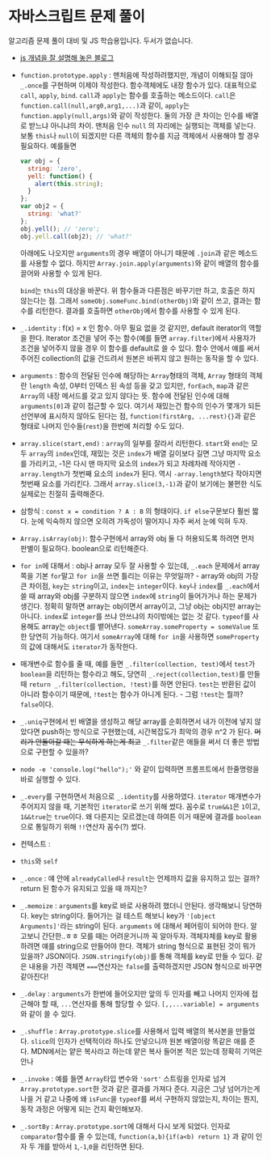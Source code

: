 # 자바스크립트 문제 풀이

알고리즘 문제 풀이 대비 및 JS 학습용입니다. 두서가 없습니다.

- [js 개념을 잘 설명해 놓은 블로그](https://www.zerocho.com/category/JavaScript?page=7)

- `function.prototype.apply` : 맨처음에 작성하려했지만, 개념이 이해되질 않아 `_.once`를 구현하며 이제야 작성한다. 함수객체에도 내장 함수가 있다. 대표적으로 `call`, `apply`, `bind`. `call`과 `apply`는 함수를 호출하는 메소드이다. `call`은 `function.call(null,arg0,arg1,...)`과 같이, `apply`는 `function.apply(null,args)`와 같이 작성한다. 둘의 가장 큰 차이는 인수를 배열로 받느냐 아니냐의 차이. 맨처음 인수 `null` 의 자리에는 실행되는 객체를 넣는다. 보통 `this`나 `null`이 되겠지만 다른 객체의 함수를 지금 객체에서 사용해야 할 경우 필요하다. 예를들면

  ```js
  var obj = {
    string: 'zero',
    yell: function() {
      alert(this.string);
    }
  };
  var obj2 = {
    string: 'what?'
  };
  obj.yell(); // 'zero';
  obj.yell.call(obj2); // 'what?'
  ```

  아래에도 나오지만 `arguments`의 경우 배열이 아니기 때문에 `.join`과 같은 메소드를 사용할 수 없다. 하지만  `Array.join.apply(arguments)`와 같이 배열의 함수를 끌어와 사용할 수 있게 된다.

  `bind`는 `this`의 대상을 바꾼다. 위 함수들과 다른점은 바꾸기만 하고, 호출은 하지 않는다는 점. 그래서 `someObj.someFunc.bind(otherObj)`와 같이 쓰고, 결과는 함수를 리턴한다. 결과를 호출하면 `otherObj`에서 함수를 사용할 수 있게 된다.

- `_.identity` : f(x) = x 인 함수. 아무 필요 없을 것 같지만, default iterator의 역할을 한다. Iterator 조건을 넣어 주는 함수(예를 들면 `array.filter`)에서 사용자가 조건을 넣어주지 않을 경우 이 함수를 default로 쓸 수 있다. 함수 안에서 얘를 써서 주어진 collection의 값을 건드려서 원본은 바뀌지 않고 원하는 동작을 할 수 있다.

- `arguments` : 함수의 전달된 인수에 해당하는 `Array`형태의 객체, `Array` 형태의 객체란 `length` 속성, 0부터 인덱스 된 속성 등을 갖고 있지만, `forEach`, `map`과 같은 `Array`의 내장 메서드를 갖고 있지 않다는 뜻. 함수에 전달된 인수에 대해 `arguments[0]`과 같이 접근할 수 있다. 여기서 재밌는건 함수의 인수가 몇개가 되든 선언부에 표시하지 않아도 된다는 점, `function(firstArg, ...rest){}`과 같은 형태로 나머지 인수들(`rest`)을 한번에 처리할 수도 있다.

- `array.slice(start,end)` : `array`의 일부를 잘라서 리턴한다. `start`와 `end`는 모두 `array`의 `index`인데, 재밌는 것은 `index`가 배열 길이보다 길면 그냥 마지막 요소를 가리키고, -1은 다시 맨 마지막 요소의 `index`가 되고 차례차례 작아지면 `-array.length`가 첫번째 요소의 `index`가 된다. 역시 `-array.length`보다 작아지면 첫번째 요소를 가리킨다. 그래서 `array.slice(3,-1)`과 같이 보기에는 불편한 식도 실제로는 친절히 출력해준다.

- 삼항식 : `const x = condition ? A : B` 의 형태이다. `if else`구문보다 훨씬 짧다. 눈에 익숙하지 않으면 오히려 가독성이 떨어지니 자주 써서 눈에 익혀 두자.

- `Array.isArray(obj)`: 함수구현에서 array와 obj 둘 다 허용되도록 하려면 먼저 판별이 필요하다. boolean으로 리턴해준다.

- `for in`에 대해서 : obj나 array 모두 잘 사용할 수 있는데, `_.each` 문제에서 array쪽을 기본 `for`말고 `for in`을 쓰면 틀리는 이유는 무엇일까? - array와 obj의 가장 큰 차이점, `key`는 `string`이고, `index`는 `integer`이다. `key`나 `index`를 `_.each`에서 쓸 때 array와 obj를 구분하지 않으면 `index`에 `string`이 들어가거나 하는 문제가 생긴다. 정확히 말하면 array는 obj이면서 array이고, 그냥 obj는 obj지만 array는 아니다. `index`로 `integer`를 쓰냐 안쓰냐의 차이밖에는 없는 것 같다. `typeof`를 사용해도 array는 `object`를 뱉어낸다. `someArray.someProperty = someValue` 또한 당연히 가능하다. 여기서 `someArray`에 대해 `for in`을 사용하면 `someProperty`의 값에 대해서도 `iterator`가 동작한다.

- 매개변수로 함수를 줄 때, 예를 들면 `_.filter(collection, test)`에서 `test`가 `boolean`을 리턴하는 함수라고 해도, 당연히 `_.reject(collection,test)`를 만들때 `return _.filter(collection, !test)`를 하면 안된다. `test`는 반환된 값이 아니라 함수이기 때문에, `!test`는 함수가 아니게 된다. - 그럼 `!test`는 뭘까? `false`이다.

- `_.uniq`구현에서 빈 배열을 생성하고 해당 array를 순회하면서 내가 이전에 넣지 않았다면 push하는 방식으로 구현했는데, 시간복잡도가 최악의 경우 n^2 가 된다. ~~머리가 안돌아갈 때는 무식하게 하는게 최고~~ `_.filter`같은 애들을 써서 더 좋은 방법으로 구현할 수 있을까?

- `node -e 'console.log("hello");'` 와 같이 입력하면 프롬프트에서 한줄명령을 바로 실행할 수 있다.

- `_.every`를 구현하면서 처음으로 `_.identity`를 사용하였다. `iterator` 매개변수가 주어지지 않을 때, 기본적인 `iterator`로 쓰기 위해 썼다. 꼼수로 `true&&1`은 `1`이고, `1&&true`는 `true`이다. 왜 다른지는 모르겠는데 하여튼 이거 때문에 결과를 `boolean`으로 통일하기 위해 `!!`연산자 꼼수(?) 썼다.

- 컨텍스트 : 

- `this`와 `self`

- `_.once` : 얘 안에 `alreadyCalled`나 `result`는 언제까지 값을 유지하고 있는 걸까? return 된 함수가 유지되고 있을 때 까지는?

- `_.memoize` : `arguments`를 key로 바로 사용하려 했더니 안된다. 생각해보니 당연하다. key는 string이다. 들어가는 걸 테스트 해보니 key가 `'[object Arguments]'`라는 string이 된다. `argumemts`  에 대해서 페어링이 되어야 한다. 알고보니 간단한..ㅎㅎ 모를 때는 어려운거니까 꼭 알아두자. 객체자체를 key로 활용하려면 얘를 string으로 만들어야 한다. 객체가 string 형식으로 표현된 것이 뭐가 있을까? JSON이다. `JSON.stringify(obj)`를 통해 객체를 key로 만들 수 있다. 같은 내용을 가진 객체면 `===`연산자는 `false`를 출력하겠지만 JSON 형식으로 바꾸면 같아진다!

- `_.delay` : `arguments`가 한번에 들어오지만 앞의 두 인자를 빼고 나머지 인자에 접근해야 할 때, `...`연산자를 통해 할당할 수 있다. `[,,...variable] = arguments`와 같이 쓸 수 있다. 

- `_.shuffle` : `Array.prototype.slice`를 사용해서 입력 배열의 복사본을 만들었다. `slice`의 인자가 선택적이라 하나도 안넣으니까 원본 배열이랑 똑같은 애를 준다. MDN에서는 얕은 복사라고 하는데 얕은 복사 들어본 적은 있는데 정확히 기억은 안나

- `_.invoke` : 예를 들면 `Array`타입 변수와 `'sort'` 스트링을 인자로 넘겨 `Array.prototype.sort`한 것과 같은 결과를 가져다 준다. 지금은 그냥 넘어가는게 나을 거 같고 나중에 왜 `isFunc`을 `typeof`를 써서 구현하지 않았는지, 차이는 뭔지, 동작 과정은 어떻게 되는 건지 확인해보자.

- `_.sortBy` : `Array.prototype.sort`에 대해서 다시 보게 되었다. 인자로 `comparator`함수를 줄 수 있는데, `function(a,b){if(a<b) return 1}` 과 같이 인자 두 개를 받아서 `1`,`-1`,`0`을 리턴하면 된다.

